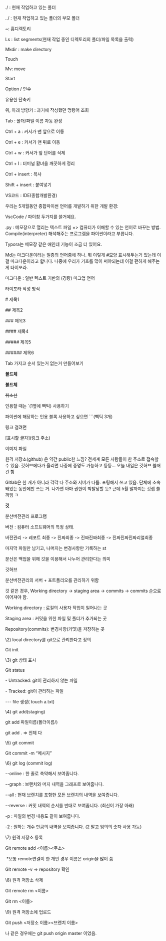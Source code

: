 ./ : 현재 작업하고 있는 폴더

../ : 현재 작업하고 있는 폴더의 부모 폴더

~: 홈디렉토리

 

Ls : list segments(현재 작업 중인 디렉토리의 폴더/파일 목록을 출력)

Mkdir : make directory

Touch

Mv: move

Start

Option / 인수

 

유용한 단축키

위, 아래 방향키 : 과거에 작성했던 명령어 조회

Tab : 폴더/파일 이름 자동 완성

Ctrl + a : 커서가 맨 앞으로 이동

Ctrl + e : 커서가 맨 뒤로 이동

Ctrl + w : 커서가 앞 단어를 삭제

Ctrl + l : 터미널 홤녀을 깨끗하게 정리

Ctrl + insert : 복사

Shift + insert : 붙여넣기

 

VS코드 : IDE(종합개발환경)

우리는 5개월동안 종합파이썬 언어를 개발하기 위한 개발 환경:

VscCode / 파이참 두가지를 쓸거예요.

.py : 메모장으로 열리는 텍스트 파일 => 컴퓨터가 이해할 수 있는 언어로 바꾸는 방법. Compile(interpreter) 해석해주는 프로그램을 파이썬이라고 부릅니다.

Typora는 메모장 같은 애인데 기능이 조금 더 있어요.

Md는 마크다운이라는 일종의 언어중에 하나. 뭐 이렇게 #모양 표시해두는거 있는데 이걸 마크다운이라고 합니다. 나중에 우리가 기호를 많이 써야되는데 이걸 편하게 해주는게 타이포라.

 

마크다운 : 일반 텍스트 기반의 (경량) 마크업 언어

 

타이포라 작성 방식

\# 제목1

\## 제목2

\### 제목3

\#### 제목4

\##### 제목5

\###### 제목6

 

Tab 가지고 순서 있는거 없는거 만들어보기

 

**볼드체**

__볼드체__

~~취소선~~

 

인용할 때는 `(1옆에 빽틱) 사용하기

파이썬에 해당하는 인용 블록 사용하고 싶으면 ```(빽틱 3개)

 

링크 걸려면

[표시할 글자](링크 주소)

 

이미지 파일

 

원격 저장소(github) 은 약간 public한 느낌? 전세계 모든 사람들이 한 주소로 접속할 수 있음. 깃허브에다가 올리면 나중에 증명도 가능하고 등등… 오늘 내일은 깃허브 쓸꺼긴 함

Gitlab은 한 개가 아니라 각각 다 주소와 서버가 다름. 포팅해서 쓰고 있음. 단체에 소속돼있는 동안에만 쓰는 거. 나가면 아마 권한이 박탈당할 듯? 근데 5월 말까지는 깃랩 쓸꺼임 ㅋ

 

**깃**

분산버전관리 프로그램

버전 : 컴퓨터 소프트웨어의 특정 상태.

버전관리 -> 레포트 최종 -> 진짜최종 -> 진짜진짜최종 -> 진짜진짜진짜리얼최종

마지막 파일만 남기고, 나머지는 변경사항만 기록하는 st

분산은 백업을 위해 깃을 이용해서 나누어 관리한다는 의미

 

깃허브

분산버전관리의 서버 + 포트폴리오를 관리하기 위함

 

깃 같은 경우, Working directory -> staging area -> commits -> commits 순으로 이어져야 함.

Working directory : 로컬의 사용자 작업이 일어나는 곳

Staging area : 커밋을 위한 파일 및 폴더가 추가되는 곳

Repository(commits): 변경사항(커밋)을 저장하는 곳



 

\2) local directory를 git으로 관리한다고 정의

Git init

 

\3) git 상태 표시

Git status

 

\-   Untracked: git이 관리하지 않는 파일

\-   Tracked: git이 관리하는 파일

 

--- file 생성( touch a.txt)

\4) git add(staging)

git add 파일이름(폴더이름/)

git add .  => 전체 다

 

\5) git commit

Git commit -m “메시지”

 

\6) git log (commit log)

--online : 한 줄로 축약해서 보여줍니다.

--graph : 브랜치와 머지 내역을 그래프로 보여줍니다.

--all : 현재 브랜치를 포함한 모든 브랜치의 내역을 보여줍니다.

--reverse : 커밋 내역의 순서를 반대로 보여줍니다. (최신이 가장 아래)

-p : 파일의 변경 내용도 같이 보여줍니다.

-2 : 원하는 개수 만큼의 내역을 보여줍니다. (2 말고 임의의 숫자 사용 가능)

 

\7) 원격 저장소 등록

Git remote add <이름><주소>

​      *보통 remote연결이 한 개인 경우 이름은 origin을 많이 씀

Git remote -v => repository 확인

 

\8) 원격 저장소 삭제

Git remote rm <이름>

Git rm <이름>

 

\9) 원격 저장소에 업로드

Git push <저장소 이름><브랜치 이름>

나 같은 경우에는 git push origin master 이었음.